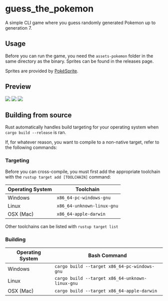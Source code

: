 # guess_the_pokemon
A simple CLI game where you guess randomly generated Pokemon up to generation 7.

## Usage
Before you can run the game, you need the `assets-pokemon` folder in the same directory as the binary. Sprites can be found in the releases page.

Sprites are provided by [PokéSprite](https://msikma.github.io/pokesprite/).

## Preview
![](https://i.imgur.com/JscV6QD.png)
![](https://i.imgur.com/aCOMmt5.png)
![](https://i.imgur.com/6szeNHY.png)

## Building from source
Rust automatically handles build targeting for your operating system when `cargo build --release` is ran.

If, for whatever reason, you want to compile to a non-native target, refer to the following commands:

### Targeting
Before you can cross-compile, you must first add the appropriate toolchain with the `rustup target add [TOOLCHAIN]` command:

|Operating System|Toolchain|
|----------------|------------|
|Windows|`x86_64-pc-windows-gnu`|
|Linux|`x86_64-unknown-linux-gnu`|
|OSX (Mac)|`x86_64-apple-darwin`|

Other toolchains can be listed with `rustup target list`

### Building
|Operating System|Bash Command|
|----------------|------------|
|Windows|`cargo build --target x86_64-pc-windows-gnu`|
|Linux|`cargo build --target x86_64-unknown-linux-gnu`|
|OSX (Mac)|`cargo build --target x86_64-apple-darwin`|
